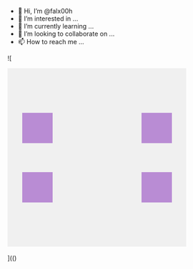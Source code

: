 - 👋 Hi, I’m @falx00h
- 👀 I’m interested in ...
- 🌱 I’m currently learning ...
- 💞️ I’m looking to collaborate on ...
- 📫 How to reach me ...

![

<img src=https://github.com/r89shi/r89shi.github.io/blob/master/12.png>

](()
